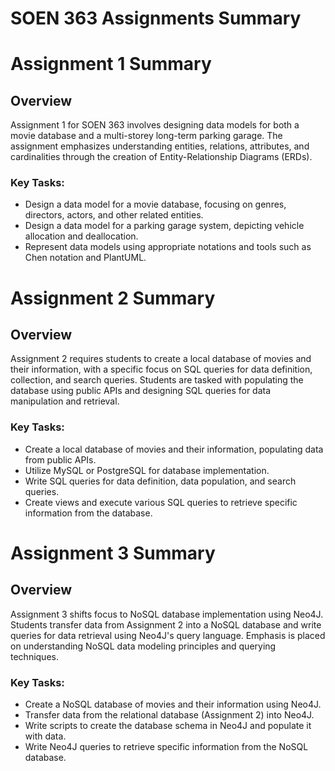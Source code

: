# SOEN 363 Assignments Summary

# Assignment 1 Summary

## Overview
Assignment 1 for SOEN 363 involves designing data models for both a movie database and a multi-storey long-term parking garage. The assignment emphasizes understanding entities, relations, attributes, and cardinalities through the creation of Entity-Relationship Diagrams (ERDs).

### Key Tasks:
- Design a data model for a movie database, focusing on genres, directors, actors, and other related entities.
- Design a data model for a parking garage system, depicting vehicle allocation and deallocation.
- Represent data models using appropriate notations and tools such as Chen notation and PlantUML.

# Assignment 2 Summary

## Overview
Assignment 2 requires students to create a local database of movies and their information, with a specific focus on SQL queries for data definition, collection, and search queries. Students are tasked with populating the database using public APIs and designing SQL queries for data manipulation and retrieval.

### Key Tasks:
- Create a local database of movies and their information, populating data from public APIs.
- Utilize MySQL or PostgreSQL for database implementation.
- Write SQL queries for data definition, data population, and search queries.
- Create views and execute various SQL queries to retrieve specific information from the database.

# Assignment 3 Summary

## Overview
Assignment 3 shifts focus to NoSQL database implementation using Neo4J. Students transfer data from Assignment 2 into a NoSQL database and write queries for data retrieval using Neo4J's query language. Emphasis is placed on understanding NoSQL data modeling principles and querying techniques.

### Key Tasks:
- Create a NoSQL database of movies and their information using Neo4J.
- Transfer data from the relational database (Assignment 2) into Neo4J.
- Write scripts to create the database schema in Neo4J and populate it with data.
- Write Neo4J queries to retrieve specific information from the NoSQL database.
